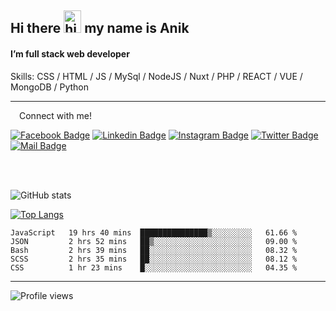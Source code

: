 ## Hi there <img src="https://user-images.githubusercontent.com/1303154/88677602-1635ba80-d120-11ea-84d8-d263ba5fc3c0.gif" width="28px" height="36" alt="hi"> my name is Anik

#### I’m full stack web developer

Skills:  CSS / HTML / JS / MySql / NodeJS / Nuxt / PHP / REACT / VUE / MongoDB / Python


---

&emsp;Connect with me!

<a href="https://www.facebook.com/anik.aritro" target="_blank">![Facebook Badge](https://img.shields.io/badge/Facebook-1877F2?style=for-the-badge&logo=facebook&logoColor=white)</a> [![Linkedin Badge](https://img.shields.io/badge/LinkedIn-0077B5?style=for-the-badge&logo=linkedin&logoColor=white)](https://www.linkedin.com/in/anik-hossain-dev) [![Instagram Badge](https://img.shields.io/badge/Instagram-E4405F?style=for-the-badge&logo=instagram&logoColor=white)](https://www.instagram.com/aritro.anik) [![Twitter Badge](https://img.shields.io/badge/Twitter-1DA1F2?style=for-the-badge&logo=twitter&logoColor=white)](https://twitter.com/AritroAnik) [![Mail Badge](https://img.shields.io/badge/Gmail-D14836?style=for-the-badge&logo=gmail&logoColor=white)](mailto:anik.wdev@gmail.com)

</br>
</br>


![GitHub stats](https://github-readme-stats.vercel.app/api?username=anik-hossain&show_icons=true&theme=monokai)

[![Top Langs](https://github-readme-stats.vercel.app/api/top-langs/?username=anik-hossain&layout=compact&theme=monokai)](https://github.com/anik-hossain)

<!--START_SECTION:waka-->

```text
JavaScript   19 hrs 40 mins  ███████████████▒░░░░░░░░░   61.66 %
JSON         2 hrs 52 mins   ██▒░░░░░░░░░░░░░░░░░░░░░░   09.00 %
Bash         2 hrs 39 mins   ██░░░░░░░░░░░░░░░░░░░░░░░   08.32 %
SCSS         2 hrs 35 mins   ██░░░░░░░░░░░░░░░░░░░░░░░   08.12 %
CSS          1 hr 23 mins    █░░░░░░░░░░░░░░░░░░░░░░░░   04.35 %
```

<!--END_SECTION:waka-->
---

![Profile views](https://gpvc.arturio.dev/anik-hossain)  

